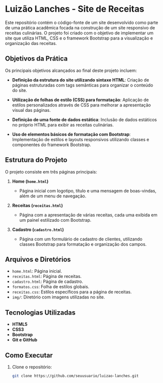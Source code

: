 # Luizão Lanches - Site de Receitas

Este repositório contém o código-fonte de um site desenvolvido como parte de uma prática acadêmica focada na construção de um site responsivo de receitas culinárias. O projeto foi criado com o objetivo de implementar um site que utiliza HTML, CSS e o framework Bootstrap para a visualização e organização das receitas.

## Objetivos da Prática

Os principais objetivos alcançados ao final deste projeto incluem:

- **Definição da estrutura do site utilizando sintaxe HTML**: Criação de páginas estruturadas com tags semânticas para organizar o conteúdo do site.
  
- **Utilização de folhas de estilo (CSS) para formatação**: Aplicação de estilos personalizados através de CSS para melhorar a apresentação visual das páginas.

- **Definição de uma fonte de dados estática**: Inclusão de dados estáticos no próprio HTML para exibir as receitas culinárias.

- **Uso de elementos básicos de formatação com Bootstrap**: Implementação de estilos e layouts responsivos utilizando classes e componentes do framework Bootstrap.

## Estrutura do Projeto

O projeto consiste em três páginas principais:

1. **Home (`home.html`)**
    - Página inicial com logotipo, título e uma mensagem de boas-vindas, além de um menu de navegação.

2. **Receitas (`receitas.html`)**
    - Página com a apresentação de várias receitas, cada uma exibida em um painel estilizado com Bootstrap.

3. **Cadastro (`cadastro.html`)**
    - Página com um formulário de cadastro de clientes, utilizando classes Bootstrap para formatação e organização dos campos.

## Arquivos e Diretórios

- `home.html`: Página inicial.
- `receitas.html`: Página de receitas.
- `cadastro.html`: Página de cadastro.
- `formatos.css`: Folha de estilos globais.
- `receitas.css`: Estilos específicos para a página de receitas.
- `img/`: Diretório com imagens utilizadas no site.

## Tecnologias Utilizadas

- **HTML5**
- **CSS3**
- **Bootstrap**
- **Git e GitHub**

## Como Executar

1. Clone o repositório:
   ```bash
   git clone https://github.com/seuusuario/luizao-lanches.git
